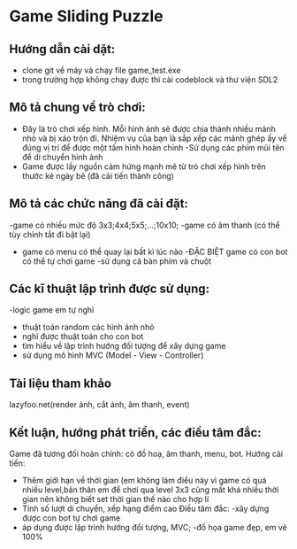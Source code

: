 # Game Sliding Puzzle 
## Hướng dẫn cài dặt:
- clone git về máy và chạy file game_test.exe
- trong trường hợp không chạy được thì cài codeblock và thư viện SDL2

## Mô tả chung về trò chơi:
- Đây là trò chơi xếp hình. Mỗi hình ảnh sẽ được chia thành nhiều mảnh nhỏ và bị xáo trộn đi. Nhiệm vụ của bạn là sắp xếp các mảnh ghép ấy về đúng vị trí để được một tấm hình hoàn chỉnh
-Sử dụng các phím mũi tên để di chuyển hình ảnh
- Game được lấy nguồn cảm hứng mạnh mẽ từ trò chơi xếp hình trên thước kẻ ngày bé (đã cải tiến thành công)

## Mô tả các chức năng đã cài đặt:
-game có nhiều mức độ 3x3;4x4;5x5;...;10x10;
-game có âm thanh (có thể tùy chỉnh tắt đi bật lại)
- game có menu có thể quay lại bất kì lúc nào
-ĐẶC BIỆT game có con bot có thể tự chơi game
-sử dụng cả bàn phím và chuột

## Các kĩ thuật lập trình được sử dụng:
-logic game em tự nghĩ
- thuật toán random các hình ảnh nhỏ
- nghĩ được thuật toán cho con bot
- tìm hiểu về lập trình hướng đối tượng để xây dựng game
- sử dụng mô hình MVC (Model - View - Controller)

## Tài liệu tham khảo
lazyfoo.net(render ảnh, cắt ảnh, âm thanh, event)

## Kết luận, hướng phát triển, các điều tâm đắc:
Game đã tương đối hoàn chỉnh: có đồ hoạ, âm thanh, menu, bot.
Hướng cải tiến:
- Thêm giới hạn về thời gian (em không làm điều này vì game có quá nhiều level,bản thân em để chơi qua level 3x3 cũng mất khá nhiều thời gian nên không biết set thời gian thế nào cho hợp lí
- Tính số lượt di chuyển, xếp hạng điểm cao
Điều tâm đắc: 
-xây dựng được con bot tự chơi game
- áp dụng được lập trình hướng đối tượng, MVC;
-đồ họa game đẹp, em vẽ 100%
